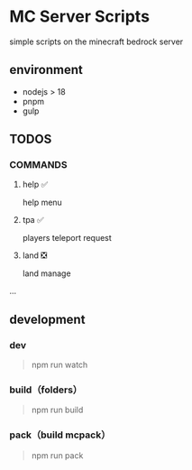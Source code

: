 # MC Server Scripts

simple scripts on the minecraft bedrock server

## environment

- nodejs > 18
- pnpm
- gulp

## TODOS

### COMMANDS

1. help ✅

   help menu

2. tpa ✅

   players teleport request

3. land ❎

   land manage

...

## development

### dev

> npm run watch

### build（folders）

> npm run build

### pack（build mcpack）

> npm run pack
